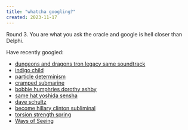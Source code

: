 ```yaml
---
title: "whatcha googling?"
created: 2023-11-17
---
```

Round 3. You are what you ask the oracle and google is hell closer than Delphi. 

Have recently googled:

- [dungeons and dragons tron legacy same soundtrack](https://www.google.com/search?q=dungeons+and+dragons+tron+legacy+same+soundtrack)
- [indigo child](https://www.google.com/search?q=indigo+child)
- [particle determinism](https://www.google.com/search?q=particle+determinism)
- [cramped submarine](https://www.google.com/search?q=cramped+submarine) 
- [bobbie humphries dorothy ashby](https://www.google.com/search?q=bobbie+humphries+dorothy+ashby)
- [same hat yoshida sensha](https://www.google.com/search?q=same+hat+yoshida+sensha)
- [dave schultz](https://www.google.com/search?q=dave+schultz)
- [become hillary clinton subliminal](https://www.google.com/search?q=become+hillary+clinton+subliminal)
- [torsion strength spring](https://www.google.com/search?q=torsion+strength+spring)
- [Ways of Seeing](https://www.google.com/search?q=Ways+of+Seeing)